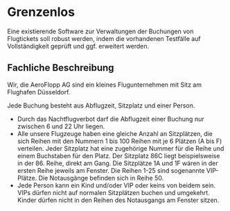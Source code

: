 # Grenzenlos
Eine existierende Software zur Verwaltungen der Buchungen von Flugtickets soll robust werden, indem die vorhandenen Testfälle auf Vollständigkeit geprüft und ggf. erweitert werden.

## Fachliche Beschreibung
Wir, die AeroFlopp AG sind ein kleines Flugunternehmen mit Sitz am Flughafen Düsseldorf. 

Jede Buchung besteht aus Abflugzeit, Sitzplatz und einer Person.
- Durch das Nachtflugverbot darf die Abflugzeit einer Buchung nur zwischen 6 und 22 Uhr liegen.
- Alle unsere Flugzeuge haben eine gleiche Anzahl an Sitzplätzen, die sich Reihen mit den Nummern 1 bis 100 Reihen mit je 6 Plätzen (A bis F) verteilen. Jeder Sitzplatz hat eine zugehörige Nummer für die Reihe und einem Buchstaben für den Platz. Der Sitzplatz 86C liegt beispielsweise in der 86. Reihe, direkt am Gang. Die Sitzplätze 1A und 1F wären in der ersten Reihe jeweils am Fenster. Die Reihen 1-25 sind sogenannte VIP-Plätze. Die Notausgänge befinden sich in Reihe 50.
- Jede Person kann ein Kind und/oder VIP oder keins von beidem sein. VIPs dürfen nicht auf normalen Sitzplätzen buchen und umgekehrt. Kinder dürfen nicht in den Reihen des Notausgangs am Fenster sitzen.
